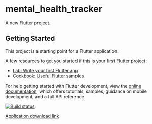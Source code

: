 # mental_health_tracker

A new Flutter project.

## Getting Started

This project is a starting point for a Flutter application.

A few resources to get you started if this is your first Flutter project:

- [Lab: Write your first Flutter app](https://docs.flutter.dev/get-started/codelab)
- [Cookbook: Useful Flutter samples](https://docs.flutter.dev/cookbook)

For help getting started with Flutter development, view the
[online documentation](https://docs.flutter.dev/), which offers tutorials,
samples, guidance on mobile development, and a full API reference.

[![Build status](https://build.appcenter.ms/v0.1/apps/3a75acf4-8302-40d6-a14f-e0081b6a4b11/branches/main/badge)](https://appcenter.ms)

[Application download link](https://install.appcenter.ms/orgs/pbp-24/apps/mental-health-tracker/distribution_groups/public/releases/1)
